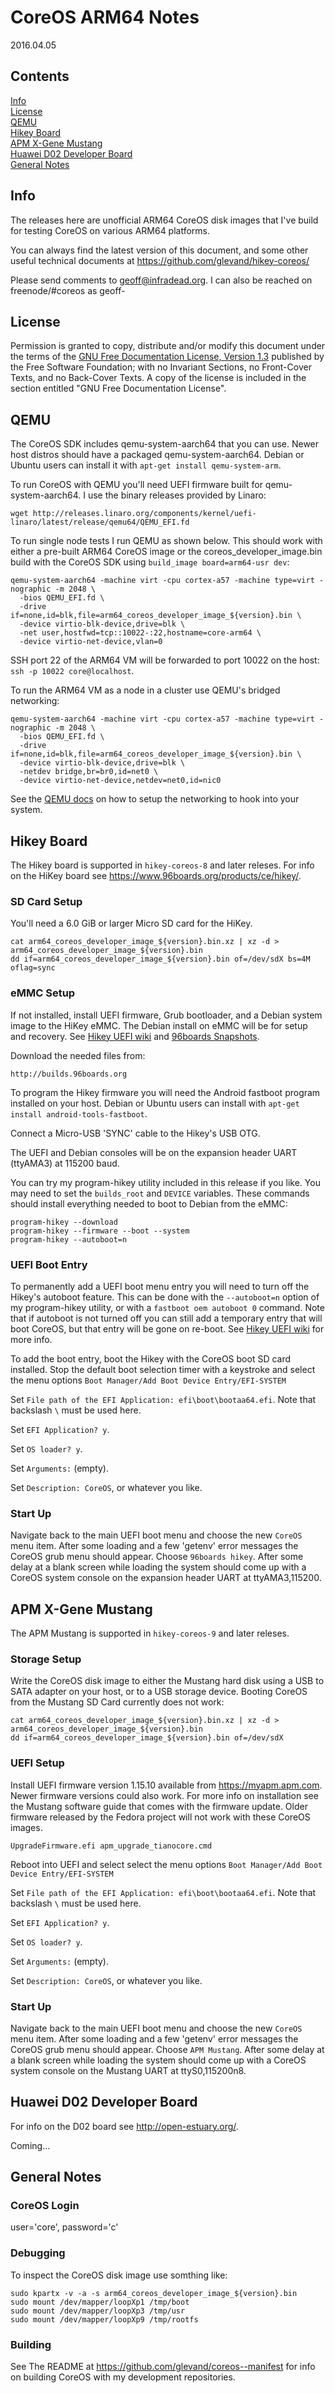# CoreOS ARM64 Notes

2016.04.05

## Contents

[Info](#info)<br>
[License](#license)<br>
[QEMU](#qemu)<br>
[Hikey Board](#hikey-board)<br>
[APM X-Gene Mustang](#apm-x-gene-mustang)<br>
[Huawei D02 Developer Board](#huawei-d02-developer-board)<br>
[General Notes](#general-notes)<br>

## Info

The releases here are unofficial ARM64 CoreOS disk images that I've build for
testing CoreOS on various ARM64 platforms.

You can always find the latest version of this document, and some other useful
technical documents at https://github.com/glevand/hikey-coreos/

Please send comments to <geoff@infradead.org>.  I can also be reached on
freenode/#coreos as geoff-

## License

Permission is granted to copy, distribute and/or modify this document under the
terms of the
[GNU Free Documentation License, Version 1.3](http://www.gnu.org/licenses/fdl-1.3.html)
published by the Free Software Foundation; with no Invariant Sections, no
Front-Cover Texts, and no Back-Cover Texts. A copy of the license is included in
the section entitled "GNU Free Documentation License".

## QEMU

The CoreOS SDK includes qemu-system-aarch64 that you can use.  Newer host
distros should have a packaged qemu-system-aarch64.  Debian or
Ubuntu users can install it with ```apt-get install qemu-system-arm```.

To run CoreOS with QEMU you'll need UEFI firmware built for qemu-system-aarch64.
I use the binary releases provided by Linaro:

    wget http://releases.linaro.org/components/kernel/uefi-linaro/latest/release/qemu64/QEMU_EFI.fd

To run single node tests I run QEMU as shown below.  This should work with
either a pre-built ARM64 CoreOS image or the coreos_developer_image.bin build
with the CoreOS SDK using ```build_image board=arm64-usr dev```:

    qemu-system-aarch64 -machine virt -cpu cortex-a57 -machine type=virt -nographic -m 2048 \
      -bios QEMU_EFI.fd \
      -drive if=none,id=blk,file=arm64_coreos_developer_image_${version}.bin \
      -device virtio-blk-device,drive=blk \
      -net user,hostfwd=tcp::10022-:22,hostname=core-arm64 \
      -device virtio-net-device,vlan=0

SSH port 22 of the ARM64 VM will be forwarded to port 10022 on the host:
```ssh -p 10022 core@localhost```.

To run the ARM64 VM as a node in a cluster use QEMU's bridged networking:

    qemu-system-aarch64 -machine virt -cpu cortex-a57 -machine type=virt -nographic -m 2048 \
      -bios QEMU_EFI.fd \
      -drive if=none,id=blk,file=arm64_coreos_developer_image_${version}.bin \
      -device virtio-blk-device,drive=blk \
      -netdev bridge,br=br0,id=net0 \
      -device virtio-net-device,netdev=net0,id=nic0

See the [QEMU docs](http://wiki.qemu.org/Manual) on how to setup the networking
to hook into your system.

## Hikey Board

The Hikey board is supported in ```hikey-coreos-8``` and later releses.  For
info on the HiKey board see https://www.96boards.org/products/ce/hikey/.

### SD Card Setup

You'll need a 6.0 GiB or larger Micro SD card for the HiKey.

    cat arm64_coreos_developer_image_${version}.bin.xz | xz -d > arm64_coreos_developer_image_${version}.bin
    dd if=arm64_coreos_developer_image_${version}.bin of=/dev/sdX bs=4M oflag=sync

### eMMC Setup

If not installed, install UEFI firmware, Grub bootloader, and a Debian system
image to the HiKey eMMC.  The Debian install on eMMC will be for setup and
recovery.  See
[Hikey UEFI wiki](https://github.com/96boards/documentation/wiki/HiKeyUEFI) and
[96boards Snapshots](https://github.com/96boards/documentation/wiki/LatestSnapshots).

Download the needed files from:

    http://builds.96boards.org

To program the Hikey firmware you will need the Android fastboot program
installed on your host.  Debian or Ubuntu users can install with
```apt-get install android-tools-fastboot```.

Connect a Micro-USB 'SYNC' cable to the Hikey's USB OTG.

The UEFI and Debian consoles will be on the expansion header UART (ttyAMA3) at
115200 baud.

You can try my program-hikey utility included in this release if you like.
You may need to set the ```builds_root``` and ```DEVICE``` variables.  These
commands should install everything needed to boot to Debian from the eMMC:

    program-hikey --download
    program-hikey --firmware --boot --system
    program-hikey --autoboot=n

### UEFI Boot Entry

To permanently add a UEFI boot menu entry you will need to turn off the Hikey's
autoboot feature.  This can be done with the ```--autoboot=n``` option of my
program-hikey utility, or with a ```fastboot oem autoboot 0``` command.  Note
that if autoboot is not turned off you can still add a temporary entry that will
boot CoreOS, but that entry will be gone on re-boot.  See
[Hikey UEFI wiki](https://github.com/96boards/documentation/wiki/HiKeyUEFI)
for more info.

To add the boot entry, boot the Hikey with the CoreOS boot SD card installed.
Stop the default boot selection timer with a keystroke and select the menu
options ```Boot Manager/Add Boot Device Entry/EFI-SYSTEM```

Set ```File path of the EFI Application: efi\boot\bootaa64.efi```.  Note that
backslash ```\``` must be used here.

Set ```EFI Application? y```.

Set ```OS loader? y```.

Set ```Arguments:``` (empty).

Set ```Description: CoreOS```, or whatever you like.

### Start Up

Navigate back to the main UEFI boot menu and choose the new ```CoreOS``` menu
item.  After some loading and a few 'getenv' error messages the CoreOS grub menu
should appear.  Choose ```96boards hikey```. After some delay at a blank screen
while loading the system should come up with a CoreOS system console on the
expansion header UART at ttyAMA3,115200.

## APM X-Gene Mustang

The APM Mustang is supported in ```hikey-coreos-9``` and later releses.

### Storage Setup

Write the CoreOS disk image to either the Mustang hard disk using a USB to SATA
adapter on your host, or to a USB storage device.  Booting CoreOS from the
Mustang SD Card currently does not work:

    cat arm64_coreos_developer_image_${version}.bin.xz | xz -d > arm64_coreos_developer_image_${version}.bin
    dd if=arm64_coreos_developer_image_${version}.bin of=/dev/sdX

### UEFI Setup

Install UEFI firmware version 1.15.10 available from https://myapm.apm.com.
Newer firmware versions could also work.  For more info on installation see the
Mustang software guide that comes with the firmware update.  Older firmware
released by the Fedora project will not work with these CoreOS images.

    UpgradeFirmware.efi apm_upgrade_tianocore.cmd

Reboot into UEFI and select select the menu options
```Boot Manager/Add Boot Device Entry/EFI-SYSTEM```

Set ```File path of the EFI Application: efi\boot\bootaa64.efi```.  Note that
backslash ```\``` must be used here.

Set ```EFI Application? y```.

Set ```OS loader? y```.

Set ```Arguments:``` (empty).

Set ```Description: CoreOS```, or whatever you like.

### Start Up

Navigate back to the main UEFI boot menu and choose the new ```CoreOS``` menu
item.  After some loading and a few 'getenv' error messages the CoreOS grub menu
should appear.  Choose ```APM Mustang```.  After some delay at a blank screen
while loading the system should come up with a CoreOS system console on the
Mustang UART at ttyS0,115200n8.

## Huawei D02 Developer Board

For info on the D02 board see http://open-estuary.org/.

Coming...

## General Notes

### CoreOS Login

  user='core', password='c'

### Debugging

To inspect the CoreOS disk image use somthing like:

    sudo kpartx -v -a -s arm64_coreos_developer_image_${version}.bin
    sudo mount /dev/mapper/loopXp1 /tmp/boot
    sudo mount /dev/mapper/loopXp3 /tmp/usr
    sudo mount /dev/mapper/loopXp9 /tmp/rootfs

### Building

See The README at https://github.com/glevand/coreos--manifest for info on
building CoreOS with my development repositories.
